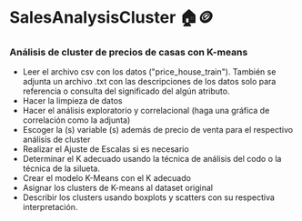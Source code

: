 # SalesAnalysisCluster 🏠🪙
### Análisis de cluster de precios de casas con K-means

* Leer el archivo csv con los datos ("price_house_train"). También se adjunta un archivo .txt con las descripciones de los datos solo para referencia o consulta del significado del algún atributo.
* Hacer la limpieza de datos
* Hacer el análisis exploratorio y correlacional (haga una gráfica de correlación como la adjunta)
* Escoger la (s) variable (s) además de precio de venta para el respectivo análisis de cluster
* Realizar el Ajuste de Escalas si es necesario
* Determinar el K adecuado usando la técnica de análisis del codo o la técnica de la silueta.
* Crear el modelo K-Means con el K adecuado
* Asignar los clusters de K-means al dataset original
* Describir los clusters usando boxplots y scatters con su respectiva interpretación.
